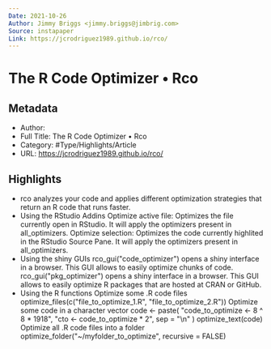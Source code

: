 ```yaml
---
Date: 2021-10-26
Author: Jimmy Briggs <jimmy.briggs@jimbrig.com>
Source: instapaper
Link: https://jcrodriguez1989.github.io/rco/
---
```

# The R Code Optimizer • Rco

## Metadata
- Author: 
- Full Title: The R Code Optimizer • Rco
- Category: #Type/Highlights/Article
- URL: https://jcrodriguez1989.github.io/rco/

## Highlights
- rco analyzes your code and applies different optimization strategies that return an R code that runs faster.
- Using the RStudio Addins
  Optimize active file: Optimizes the file currently open in RStudio. It will apply the optimizers present in all_optimizers.
  Optimize selection: Optimizes the code currently highlited in the RStudio Source Pane. It will apply the optimizers present in all_optimizers.
- Using the shiny GUIs
  rco_gui("code_optimizer") opens a shiny interface in a browser. This GUI allows to easily optimize chunks of code.
  rco_gui("pkg_optimizer") opens a shiny interface in a browser. This GUI allows to easily optimize R packages that are hosted at CRAN or GitHub.
- Using the R functions
  Optimize some .R code files
  optimize_files(c("file_to_optimize_1.R", "file_to_optimize_2.R"))
  Optimize some code in a character vector
  code <- paste(
  "code_to_optimize <- 8 ^ 8 * 1918",
  "cto <- code_to_optimize * 2",
  sep = "\n"
  )
  optimize_text(code)
  Optimize all .R code files into a folder
  optimize_folder("~/myfolder_to_optimize", recursive = FALSE)
